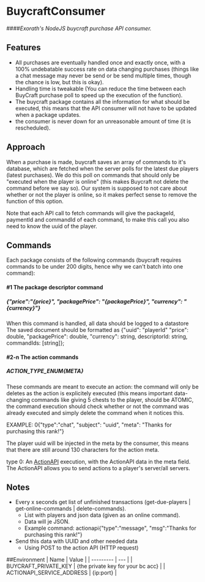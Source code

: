# BuycraftConsumer
####*Exorath's NodeJS buycraft purchase API consumer.*

## Features
- All purchases are eventually handled once and exactly once, with a 100% undebatable success rate on data changing purchases (things like a chat message may never be send or be send multiple times, though the chance is low, but this is okay).
- Handling time is tweakable (You can reduce the time between each BuyCraft purchase poll to speed up the execution of the function).
- The buycraft package contains all the information for what should be executed, this means that the API consumer will not have to be updated when a package updates.
- the consumer is never down for an unreasonable amount of time (it is rescheduled).

## Approach
When a purchase is made, buycraft saves an array of commands to it's database, which are fetched when the server polls for the latest due players (latest purchases). We do this poll on commands that should only be "executed when the player is online" (this makes Buycraft not delete the command before we say so). Our system is supposed to not care about whether or not the player is online, so it makes perfect sense to remove the function of this option.

Note that each API call to fetch commands will give the packageId, paymentId and commandId of each command, to make this call you also need to know the uuid of the player.

## Commands
Each package consists of the following commands (buycraft requires commands to be under 200 digits, hence why we can't batch into one command): 
#### #1 The package descriptor command
##### {"price":"{price}", "packagePrice": "{packagePrice}", "currency": "{currency}"}
When this command is handled, all data should be logged to a datastore
The saved document should be formatted as {"uuid": "playerId" "price": double, "packagePrice": double, "currency": string, descriptorId: string, commandIds: [string]};


#### #2-n The action commands
##### ACTION_TYPE_ENUM{META}
These commands are meant to execute an action: the command will only be deletes as the action is explicitely executed (this means important data-changing commands like giving 5 chests to the player, should be ATOMIC, the command execution should check whether or not the command was already executed and simply delete the command when it notices this.

EXAMPLE: 0{"type":"chat", "subject": "uuid", "meta": "Thanks for purchasing this rank!"}

The player uuid will be injected in the meta by the consumer, this means that there are still around 130 characters for the action meta.

type 0: An [ActionAPI](#) execution, with the ActionAPI data in the meta field. The ActionAPI allows you to send actions to a player's server/all servers.

## Notes

- Every x seconds get list of unfinished transactions (get-due-players | get-online-commands | delete-commands).
  - List with players and json data (given as an online command).
  - Data will je JSON.
  - Example command: actionapi{"type":"message", "msg":"Thanks for purchasing this rank!"}
- Send this data with UUID and other needed data
  - Using POST to the action API (HTTP request)



##Environment
| Name | Value |
| --------- | --- |
| BUYCRAFT_PRIVATE_KEY | {the private key for your bc acc} |
| ACTIONAPI_SERVICE_ADDRESS | {ip:port} |
